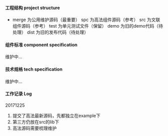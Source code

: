 #### 工程结构 project structure
* merge 为公用维护源码（最重要）
spc 为高法组件源码（参考）
src 为文联组件源码（参考）
test 为单元测试文件（保留）
demo 为旧的demo代码（待处理）
dist 为旧的发布代码（待处理）

#### 组件标准 component specification
维护中...

#### 技术规格 tech specification 
维护中...

#### 工作记录 Log
20171225
1. 提交了高法最新源码，先都独立在example下
2. 第三方仍放在src的lib下
3. 高法源码需要梳理维护

